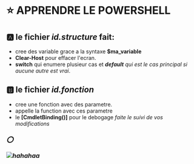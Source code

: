 # :star: APPRENDRE LE POWERSHELL
## :a: le fichier *id.structure* fait:
* cree des variable grace a la syntaxe **$ma_variable**
* **Clear-Host** pour effacer l'ecran.
* **switch** qui enumere plusieur cas et <em> **default** qui est le cas principal si aucune autre est vrai</em>.
## :b: le fichier *id.fonction*
* cree une fonction avec des parametre.
* appelle la function avec ces parametre
* le **[CmdletBinding()]** pour le debogage <em> faite le suivi de vos modifications<em>
### :o: <p>![hahahaa](https://i.pinimg.com/originals/5c/24/a9/5c24a90b412a5781178ae4b74cb15a8d.jpg)</p>


